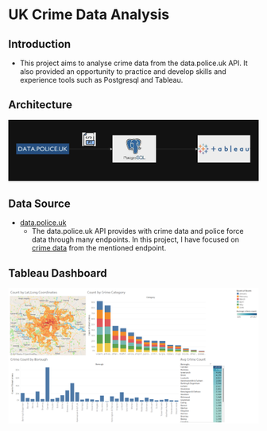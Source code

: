 # UK Crime Data Analysis

## Introduction
- This project aims to analyse crime data from the data.police.uk API. It also provided an opportunity to practice and develop skills and experience tools such as Postgresql and Tableau.

## Architecture
![Architecture](/assets/images/Architecture.png)

## Data Source
- [data.police.uk](https://data.police.uk/docs/)
  - The data.police.uk API provides with crime data and police force data through many endpoints. In this project, I have focused on [crime data](https://data.police.uk/docs/method/crime-street/) from the mentioned endpoint.

## Tableau Dashboard
![dashboard](/assets/images/Tableau-Dashboard.png)

